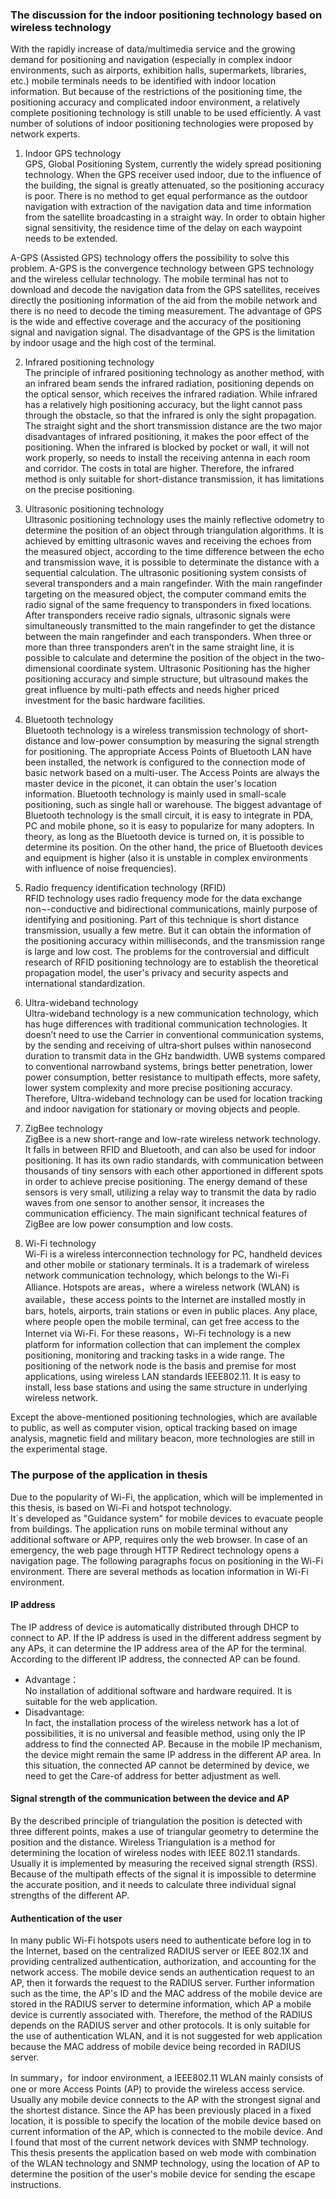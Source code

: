 ### The discussion for the indoor positioning technology based on wireless technology

With the rapidly increase of data/multimedia service and the growing demand for positioning and navigation (especially in complex indoor environments, such as airports, exhibition halls, supermarkets, libraries, etc.) mobile terminals needs to be identified with indoor location information. But because of the restrictions of the positioning time, the positioning accuracy and complicated indoor environment, a relatively complete positioning technology is still unable to be used efficiently. A vast number of solutions of indoor positioning technologies were proposed by network experts.


1. Indoor GPS technology  
GPS, Global Positioning System, currently the widely spread positioning technology. When the GPS receiver used indoor, due to the influence of the building, the signal is greatly attenuated, so the positioning accuracy is poor. There is no method to get equal performance as the outdoor navigation with extraction of the navigation data and time information from the satellite broadcasting in a straight way. In order to obtain higher signal sensitivity, the residence time of the delay on each waypoint needs to be extended.   

A-GPS (Assisted GPS) technology offers the possibility to solve this problem. A-GPS is the convergence technology between GPS technology and the wireless cellular technology. The mobile terminal has not to download and decode the navigation data from the GPS satellites, receives directly the positioning information of the aid from the mobile network and there is no need to decode the timing measurement.
The advantage of GPS is the wide and effective coverage and the accuracy of the positioning signal and navigation signal. The disadvantage of the GPS is the limitation by indoor usage and the high cost of the terminal.  
 

2. Infrared positioning technology  
The principle of infrared positioning technology as another method, with an infrared beam sends the infrared radiation, positioning depends on the optical sensor, which receives the infrared radiation. While infrared has a relatively high positioning accuracy, but the light cannot pass through the obstacle, so that the infrared is only the sight propagation. The straight sight and the short transmission distance are the two major disadvantages of infrared positioning, it makes the poor effect of the positioning. When the infrared is blocked by pocket or wall, it will not work properly, so needs to install the receiving antenna in each room and corridor. The costs in total are higher. Therefore, the infrared method is only suitable for short-distance transmission, it has limitations on the precise positioning.  

3. Ultrasonic positioning technology  
Ultrasonic positioning technology uses the mainly reflective odometry to determine the position of an object through triangulation algorithms. It is achieved by emitting ultrasonic waves and receiving the echoes from the measured object, according to the time difference between the echo and transmission wave, it is possible to determinate the distance with a sequential calculation. The ultrasonic positioning system consists of several transponders and a main rangefinder. With the main rangefinder targeting on the measured object, the computer command emits the radio signal of the same frequency to transponders in fixed locations. After transponders receive radio signals, ultrasonic signals were simultaneously transmitted to the main rangefinder to get the distance between the main rangefinder and each transponders. When three or more than three transponders aren’t in the same straight line, it is possible to calculate and determine the position of the object in the two-dimensional coordinate system. Ultrasonic Positioning has the higher positioning accuracy and simple structure, but ultrasound makes the great influence by multi-path effects and needs higher priced investment for the basic hardware facilities.    

4. Bluetooth technology  
Bluetooth technology is a wireless transmission technology of short-distance and low-power consumption by measuring the signal strength for positioning. The appropriate Access Points of Bluetooth LAN have been installed, the network is configured to the connection mode of basic network based on a multi-user. The Access Points are always the master device in the piconet, it can obtain the user's location information. Bluetooth technology is mainly used in small-scale positioning, such as single hall or warehouse. The biggest advantage of Bluetooth technology is the small circuit, it is easy to integrate in PDA, PC and mobile phone, so it is easy to popularize for many adopters. In theory, as long as the Bluetooth device is turned on, it is possible to determine its position. On the other hand, the price of Bluetooth devices and equipment is higher (also it is unstable in complex environments with influence of noise frequencies).    

5. Radio frequency identification technology (RFID)  
RFID technology uses radio frequency mode for the data exchange non¬-conductive and bidirectional communications, mainly purpose of identifying and positioning. Part of this technique is short distance transmission, usually a few metre. But it can obtain the information of the positioning accuracy within milliseconds, and the transmission range is large and low cost. The problems for the controversial and difficult research of RFID positioning technology are to establish the theoretical propagation model, the user's privacy and security aspects and international standardization.   

6. Ultra-wideband technology  
Ultra-wideband technology is a new communication technology, which has huge differences with traditional communication technologies. It doesn’t need to use the Carrier in conventional communication systems, by the sending and receiving of ultra‐short pulses within nanosecond duration to transmit data in the GHz bandwidth. UWB systems compared to conventional narrowband systems, brings better penetration, lower power consumption, better resistance to multipath effects, more safety, lower system complexity and more precise positioning accuracy. Therefore, Ultra-wideband technology can be used for location tracking and indoor navigation for stationary or moving objects and people.    

7. ZigBee technology  
ZigBee is a new short-range and low-rate wireless network technology. It falls in between RFID and Bluetooth, and can also be used for indoor positioning. It has its own radio standards, with communication between thousands of tiny sensors with each other apportioned in different spots in order to achieve precise positioning. The energy demand of these sensors is very small, utilizing a relay way to transmit the data by radio waves from one sensor to another sensor, it increases the communication efficiency. The main significant technical features of ZigBee are low power consumption and low costs.    

8. Wi-Fi technology  
Wi-Fi is a wireless interconnection technology for PC, handheld devices and other mobile or stationary terminals. It is a trademark of wireless network communication technology, which belongs to the Wi-Fi Alliance. Hotspots are areas，where a wireless network (WLAN) is available，these access points to the Internet are installed mostly in bars, hotels, airports, train stations or even in public places. Any place, where people open the mobile terminal, can get free access to the Internet via Wi-Fi. For these reasons，Wi-Fi technology is a new platform for information collection that can implement the complex positioning, monitoring and tracking tasks in a wide range. The positioning of the network node is the basis and premise for most applications, using wireless LAN standards IEEE802.11. It is easy to install, less base stations and using the same structure in underlying wireless network.    

Except the above-mentioned positioning technologies, which are available to public, as well as computer vision, optical tracking based on image analysis, magnetic field and military beacon, more technologies are still in the experimental stage.    

### The purpose of the application in thesis
Due to the popularity of Wi-Fi, the application, which will be implemented in this thesis, is based on Wi-Fi and hotspot technology.  
It´s developed as "Guidance system" for mobile devices to evacuate people from buildings. The application runs on mobile terminal without any additional software or APP, requires only the web browser. In case of an emergency, the web page through HTTP Redirect technology opens a navigation page. The following paragraphs focus on positioning in the Wi-Fi environment. There are several methods as location information in Wi-Fi environment.


#### IP address  
The IP address of device is automatically distributed through DHCP to connect to AP. If the IP address is used in the different address segment by any APs, it can determine the IP address area of the AP for the terminal. According to the different IP address, the connected AP can be found.   
* Advantage：  
No installation of additional software and hardware required. It is suitable for the web application.    
* Disadvantage:  
In fact, the installation process of the wireless network has a lot of possibilities, it is no universal and feasible method, using only the IP address to find the connected AP. Because in the mobile IP mechanism, the device might remain the same IP address in the different AP area. In this situation, the connected AP cannot be determined by device, we need to get the Care-of address for better adjustment as well.   

#### Signal strength of the communication between the device and AP  
By the described principle of triangulation the position is detected with three different points, makes a use of triangular geometry to determine the position and the distance. Wireless Triangulation is a method for determining the location of wireless nodes with IEEE 802.11 standards. Usually it is implemented by measuring the received signal strength (RSS). Because of the multipath effects of the signal it is impossible to determine the accurate position, and it needs to calculate three individual signal strengths of the different AP.     

#### Authentication of the user
In many public Wi-Fi hotspots users need to authenticate before log in to the Internet, based on the centralized RADIUS server or IEEE 802.1X and providing centralized authentication, authorization, and accounting for the network access. The mobile device sends an authentication request to an AP, then it forwards the request to the RADIUS server. Further information such as the time, the AP's ID and the MAC address of the mobile device are stored in the RADIUS server to determine information, which AP a mobile device is currently associated with. Therefore, the method of the RADIUS depends on the RADIUS server and other protocols. It is only suitable for the use of authentication WLAN, and it is not suggested for web application because the MAC address of mobile device being recorded in RADIUS server.        

In summary，for indoor environment, a IEEE802.11 WLAN mainly consists of one or more Access Points (AP) to provide the wireless access service. Usually any mobile device connects to the AP with the strongest signal and the shortest distance.
Since the AP has been previously placed in a fixed location, it is possible to specify the location of the mobile device based on current information of the AP, which is connected to the mobile device. 
And I found that most of the current network devices with SNMP technology. This thesis presents the application based on web mode with combination of the WLAN technology and SNMP technology, using the location of AP to determine the position of the user's mobile device for sending the escape instructions.
 








